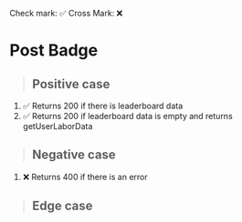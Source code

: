 Check mark: ✅
Cross Mark: ❌

# Post Badge

> ## Positive case

1. ✅ Returns 200 if there is leaderboard data
2. ✅ Returns 200 if leaderboard data is empty and returns getUserLaborData

> ## Negative case

1. ❌ Returns 400 if there is an error

> ## Edge case
